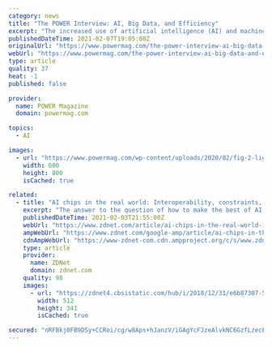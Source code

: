 ```yaml
---
category: news
title: "The POWER Interview: AI, Big Data, and Efficiency"
excerpt: "The increased use of artificial intelligence (AI) and machine learning (ML) in the power generation sector has a goal of making electricity production"
publishedDateTime: 2021-02-07T19:05:00Z
originalUrl: "https://www.powermag.com/the-power-interview-ai-big-data-and-efficiency/"
webUrl: "https://www.powermag.com/the-power-interview-ai-big-data-and-efficiency/"
type: article
quality: 37
heat: -1
published: false

provider:
  name: POWER Magazine
  domain: powermag.com

topics:
  - AI

images:
  - url: "https://www.powermag.com/wp-content/uploads/2020/02/fig-2-light-bulb-ai-artificial-intelligence.jpg"
    width: 600
    height: 800
    isCached: true

related:
  - title: "AI chips in the real world: Interoperability, constraints, cost, energy efficiency, and models"
    excerpt: "The answer to the question of how to make the best of AI hardware may not be solely, or even primarily, related to hardware"
    publishedDateTime: 2021-02-03T21:55:00Z
    webUrl: "https://www.zdnet.com/article/ai-chips-in-the-real-world-interoperability-constraints-cost-energy-efficiency-and-models/"
    ampWebUrl: "https://www.zdnet.com/google-amp/article/ai-chips-in-the-real-world-interoperability-constraints-cost-energy-efficiency-and-models/"
    cdnAmpWebUrl: "https://www-zdnet-com.cdn.ampproject.org/c/s/www.zdnet.com/google-amp/article/ai-chips-in-the-real-world-interoperability-constraints-cost-energy-efficiency-and-models/"
    type: article
    provider:
      name: ZDNet
      domain: zdnet.com
    quality: 98
    images:
      - url: "https://zdnet4.cbsistatic.com/hub/i/2018/12/31/e6b87307-59d1-4f26-89cd-e0e38f2026b4/hybrid.jpg"
        width: 512
        height: 341
        isCached: true

secured: "nRFBkj0FB9DSy+CCRoi/cg/w8Aps+hJanzV/iGAgYcFJzeAlvkNC6GzfLzecEaoW4bHeONCYsuXz6XkBUGKxC7RhKTDvG3o0SrX4gw0NYP2fayZiWHtZANOnmMzmx7ghdCWCme6hbEUoewikR6bxcOLruaqF71pkcTZ3rvs9HYlMwEekSlcE7j5dGR0myj5VWC0weQ3sn66WnDMOZP3WO+lzE8qcdUu3LVI6MVuibp5JRV4Jm++ZVjIjJqVVRDWH5g0AN2HI57L8y/2S96gLmzIUeKOKQf6TA+BRauoFO5CBFlA1Y6pFrU/6QppzuJkQjtvymZr4FQn0Xr0E3cAeuym1cFxyoOLA2+9stj+2mhk=;mRukptmCAnFd/L2gTww8ZQ=="
---
```


